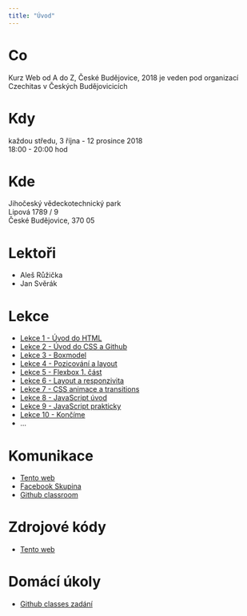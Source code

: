 ```yaml
---
title: "Úvod"
---
```


# Co

Kurz Web od A do Z, České Budějovice, 2018 je veden pod organizací Czechitas v Českých Budějovicicích

# Kdy

každou středu, 3 října - 12 prosince 2018  
18:00 - 20:00 hod

# Kde

Jihočeský vědeckotechnický park  
Lipová 1789 / 9  
České Budějovice, 370 05

# Lektoři

- Aleš Růžička
- Jan Svěrák

# Lekce

- [Lekce 1 - Úvod do HTML](/lekce/lekce1/)
- [Lekce 2 - Úvod do CSS a Github](/lekce/lekce2/)
- [Lekce 3 - Boxmodel](/lekce/lekce3/)
- [Lekce 4 - Pozicování a layout](/lekce/lekce4/)
- [Lekce 5 - Flexbox 1. část](/lekce/lekce5/)
- [Lekce 6 - Layout a responzivita](/lekce/lekce6/)
- [Lekce 7 - CSS animace a transitions](/lekce/lekce7/)
- [Lekce 8 - JavaScript úvod](/lekce/lekce8/)
- [Lekce 9 - JavaScript prakticky](/lekce/lekce9/)
- [Lekce 10 - Končíme](/lekce/lekce10/)
- ...

# Komunikace

- [Tento web](https://czechitaswebcb2018.alesruzicka.eu/)
- [Facebook Skupina](https://www.facebook.com/groups/2253530994881739/)
- [Github classroom](https://classroom.github.com/classrooms/43038795-czechitascb-web-od-a-do-z-podzim-2018)

# Zdrojové kódy

- [Tento web](https://github.com/AlesRuzickaEu/CzechitasWebCb2018Web)

# Domácí úkoly

- [Github classes zadání](https://classroom.github.com/a/qOUvF8B3)
